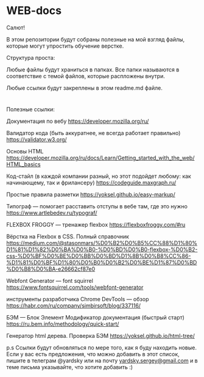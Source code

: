 # WEB-docs

Салют!

В этом репозитории будут собраны полезные на мой взгляд файлы,
которые могут упростить обучение верстке. 


Структура проста: 

Любые файлы будут храниться в папках. Все папки называются в соответствие с темой файлов,
которые распложены внутри.

Любые ссылки будут закреплены в этом readme.md файле.
#
Полезные ссылки:

Документация по вебу
https://developer.mozilla.org/ru/

Валидатор кода (быть аккуратнее, не всегда работает правильно)
https://validator.w3.org/

Основы HTML
https://developer.mozilla.org/ru/docs/Learn/Getting_started_with_the_web/HTML_basics

Код-стайл (в каждой компании разный, но этот подойдет любому: как начинающему, так и фрилансеру)
https://codeguide.maxgraph.ru/

Простые правила разметки
https://yoksel.github.io/easy-markup/

Типограф — помогает расставить отступы в вебе там, где это нужно
https://www.artlebedev.ru/typograf/

FLEXBOX FROGGY — тренажер flexbox
https://flexboxfroggy.com/#ru

Вёрстка на Flexbox в CSS. Полный справочник
https://medium.com/@stasonmars/%D0%B2%D0%B5%CC%88%D1%80%D1%81%D1%82%D0%BA%D0%B0-%D0%BD%D0%B0-flexbox-%D0%B2-css-%D0%BF%D0%BE%D0%BB%D0%BD%D1%8B%D0%B8%CC%86-%D1%81%D0%BF%D1%80%D0%B0%D0%B2%D0%BE%D1%87%D0%BD%D0%B8%D0%BA-e26662cf87e0

Webfont Generator — font squirrel
https://www.fontsquirrel.com/tools/webfont-generator

инструменты разработчика Chrome DevTools — обзор
https://habr.com/ru/company/simbirsoft/blog/337116/

БЭМ — Блок Элемент Модификатор документация (быстрый старт)
https://ru.bem.info/methodology/quick-start/

Генератор html дерева. Проверка БЭМ
https://yoksel.github.io/html-tree/

 p.s
 Ссылки будут обновляться по мере того, как я буду находить новые.
 Если у вас есть предложения, что можно добавить в этот список,
 пишите в телеграм @yardsky или на почту yardsky.sergey@gmail.com и в теме письма указывайте, 
 что хотите добавить :) 
